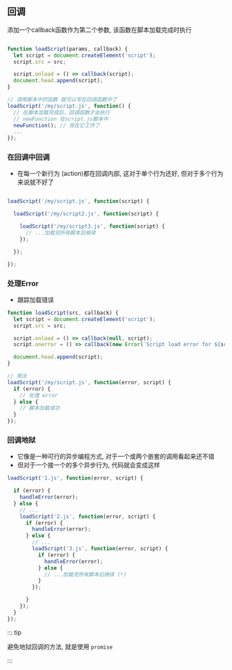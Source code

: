 ## 回调

添加一个callback函数作为第二个参数, 该函数在脚本加载完成时执行

```javascript

function loadScript(params, callback) {
  let script = document.createElement('script');
  script.src = src;

  script.onload = () => callback(script);
  document.head.append(script);
}

// 调用脚本中的函数 就可以写在回调函数中了
loadScript('/my/script.js', function() {
  // 在脚本加载完成后，回调函数才会执行
  // newFunction 在script.js脚本中
  newFunction(); // 现在它工作了
  ...
});
```

### 在回调中回调

* 在每一个新行为 (action)都在回调内部, 这对于单个行为还好, 但对于多个行为来说就不好了

```javascript

loadScript('/my/script.js', function(script) {

  loadScript('/my/script2.js', function(script) {

    loadScript('/my/script3.js', function(script) {
      // ...加载完所有脚本后继续
    });

  });

});

```

### 处理Error

* 跟踪加载错误

```javascript
function loadScript(src, callback) {
  let script = document.createElement('script');
  script.src = src;

  script.onload = () => callback(null, script);
  script.onerror = () => callback(new Error(`Script load error for ${src}`));

  document.head.append(script);
}

// 用法
loadScript('/my/script.js', function(error, script) {
  if (error) {
    // 处理 error
  } else {
    // 脚本加载成功
  }
});
```

### 回调地狱

* 它像是一种可行的异步编程方式, 对于一个或两个嵌套的调用看起来还不错
* 但对于一个接一个的多个异步行为, 代码就会变成这样

```javascript
loadScript('1.js', function(error, script) {

  if (error) {
    handleError(error);
  } else {
    // ...
    loadScript('2.js', function(error, script) {
      if (error) {
        handleError(error);
      } else {
        // ...
        loadScript('3.js', function(error, script) {
          if (error) {
            handleError(error);
          } else {
            // ...加载完所有脚本后继续 (*)
          }
        });

      }
    });
  }
});

```
::: tip 

避免地狱回调的方法, 就是使用 `promise`

:::